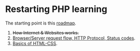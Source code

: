 # Restarting PHP learning 

The starting point is this [roadmap](https://github.com/thecodeholic/php-developer-roadmap).

1. ~~How Internet & Websites works.~~
2. [Browser/Server request flow, HTTP Protocol, Status codes](https://github.com/StPluto/php-learning/blob/main/src/2.%20Browser-Server%20request%20flow%2C%20HTTP%20Protocol%2C%20Status%20codes/index.md).
3. [Basics of HTML-CSS](hhttps://github.com/StPluto/php-learning/blob/main/src/3.%20Basics%20of%20HTML-CSS/index.md).